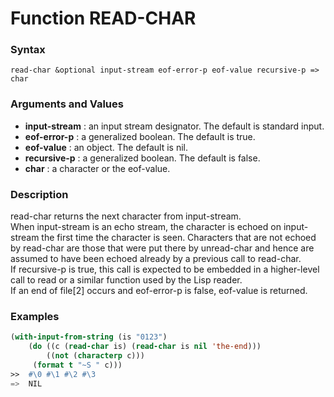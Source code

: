 <!-- Generated on 05/10/2020 by https://github.com/anto2oo/clhs-evolved -->

# Function READ-CHAR

### Syntax
`read-char &optional input-stream eof-error-p eof-value recursive-p => char`  


### Arguments and Values
- **input-stream** : an input stream designator. The default is standard input.   
- **eof-error-p** : a generalized boolean. The default is true.   
- **eof-value** : an object. The default is nil.   
- **recursive-p** : a generalized boolean. The default is false.   
- **char** : a character or the eof-value.   


### Description
read-char returns the next character from input-stream.  
 When input-stream is an echo stream, the character is echoed on input-stream the first time the character is seen. Characters that are not echoed by read-char are those that were put there by unread-char and hence are assumed to have been echoed already by a previous call to read-char.  
 If recursive-p is true, this call is expected to be embedded in a higher-level call to read or a similar function used by the Lisp reader.  
If an end of file[2] occurs and eof-error-p is false, eof-value is returned.



### Examples
```lisp 
(with-input-from-string (is "0123")
    (do ((c (read-char is) (read-char is nil 'the-end)))
        ((not (characterp c)))
     (format t "~S " c)))
>>  #\0 #\1 #\2 #\3
=>  NIL
```
